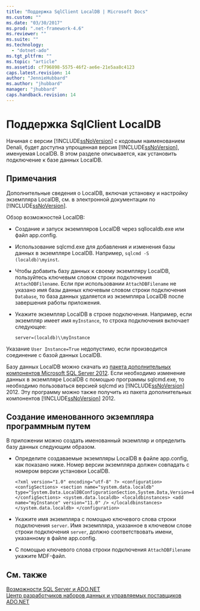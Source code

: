 ```yaml
---
title: "Поддержка SqlClient LocalDB | Microsoft Docs"
ms.custom: ""
ms.date: "03/30/2017"
ms.prod: ".net-framework-4.6"
ms.reviewer: ""
ms.suite: ""
ms.technology: 
  - "dotnet-ado"
ms.tgt_pltfrm: ""
ms.topic: "article"
ms.assetid: cf796898-5575-46f2-ae6e-21e5aa8c4123
caps.latest.revision: 14
author: "JennieHubbard"
ms.author: "jhubbard"
manager: "jhubbard"
caps.handback.revision: 14
---
```

# Поддержка SqlClient LocalDB
Начиная с версии [!INCLUDE[ssNoVersion](../../../../../includes/ssnoversion-md.md)] с кодовым наименованием Denali, будет доступна упрощенная версия [!INCLUDE[ssNoVersion](../../../../../includes/ssnoversion-md.md)], именуемая LocalDB. В этом разделе описывается, как установить подключение к базе данных LocalDB.  
  
## Примечания  
 Дополнительные сведения о LocalDB, включая установку и настройку экземпляра LocalDB, см. в электронной документации по [!INCLUDE[ssNoVersion](../../../../../includes/ssnoversion-md.md)].  
  
 Обзор возможностей LocalDB:  
  
-   Создание и запуск экземпляров LocalDB через sqllocaldb.exe или файл app.config.  
  
-   Использование sqlcmd.exe для добавления и изменения базы данных в экземпляре LocalDB. Например, `sqlcmd -S (localdb)\myinst`.  
  
-   Чтобы добавить базу данных к своему экземпляру LocalDB, пользуйтесь ключевым словом строки подключения `AttachDBFilename`. Если при использовании `AttachDBFilename` не указано имя базы данных ключевым словом строки подключения `Database`, то база данных удаляется из экземпляра LocalDB после завершения работы приложения.  
  
-   Укажите экземпляр LocalDB в строке подключения. Например, если экземпляр имеет имя `myInstance`, то строка подключения включает следующее:  
  
    ```  
    server=(localdb)\\myInstance  
    ```  
  
 Указание `User Instance=True` недопустимо, если производится соединение с базой данных LocalDB.  
  
 Базу данных LocalDB можно скачать из [пакета дополнительных компонентов Microsoft SQL Server 2012](http://www.microsoft.com/download/en/details.aspx?id=29065). Если необходимо изменение данных в экземпляре LocalDB с помощью программы sqlcmd.exe, то необходимо пользоваться версией sqlcmd из [!INCLUDE[ssNoVersion](../../../../../includes/ssnoversion-md.md)] 2012. Эту программу можно также получить из пакета дополнительных компонентов [!INCLUDE[ssNoVersion](../../../../../includes/ssnoversion-md.md)] 2012.  
  
## Создание именованного экземпляра программным путем  
 В приложении можно создать именованный экземпляр и определить базу данных следующим образом.  
  
-   Определите создаваемые экземпляры LocalDB в файле app.config, как показано ниже.  Номер версии экземпляра должен совпадать с номером версии установки LocalDB.  
  
    ```  
    <?xml version="1.0" encoding="utf-8" ?> <configuration> <configSections> <section name="system.data.localdb" type="System.Data.LocalDBConfigurationSection,System.Data,Version=4.0.0.0,Culture=neutral,PublicKeyToken=b77a5c561934e089"/> </configSections> <system.data.localdb> <localdbinstances> <add name="myInstance" version="11.0" /> </localdbinstances> </system.data.localdb> </configuration>  
    ```  
  
-   Укажите имя экземпляра с помощью ключевого слова строки подключения `server`.  Имя экземпляра, указанное в ключевом слове строки подключения `server`, должно соответствовать имени, указанному в файле app.config.  
  
-   С помощью ключевого слова строки подключения `AttachDBFilename` укажите MDF\-файл.  
  
## См. также  
 [Возможности SQL Server и ADO.NET](../../../../../docs/framework/data/adonet/sql/sql-server-features-and-adonet.md)   
 [Центр разработчиков наборов данных и управляемых поставщиков ADO.NET](http://go.microsoft.com/fwlink/?LinkId=217917)